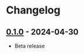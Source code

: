 # Changelog

## [0.1.0] - 2024-04-30

* Beta release

[0.1.0]: https://github.com/daun/statamic-mux/releases/tag/0.1.0

